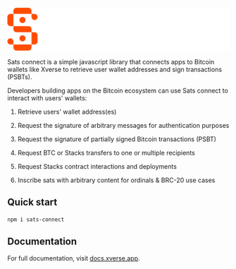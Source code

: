 ![logo](/example/public/sats-connect.svg)

Sats connect is a simple javascript library that connects apps to Bitcoin wallets like Xverse to retrieve user wallet addresses and sign transactions (PSBTs).

Developers building apps on the Bitcoin ecosystem can use Sats connect to interact with users' wallets:

1. Retrieve users' wallet address(es)

2. Request the signature of arbitrary messages for authentication purposes

3. Request the signature of partially signed Bitcoin transactions (PSBT)

4. Request BTC or Stacks transfers to one or multiple recipients

5. Request Stacks contract interactions and deployments

6. Inscribe sats with arbitrary content for ordinals & BRC-20 use cases

## Quick start

```bash
npm i sats-connect
```

## Documentation

For full documentation, visit [docs.xverse.app](https://docs.xverse.app/sats-connect/).

